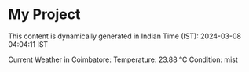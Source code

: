 # My Project

This content is dynamically generated in Indian Time (IST): 2024-03-08 04:04:11 IST


Current Weather in Coimbatore:
Temperature: 23.88 °C
Condition: mist
